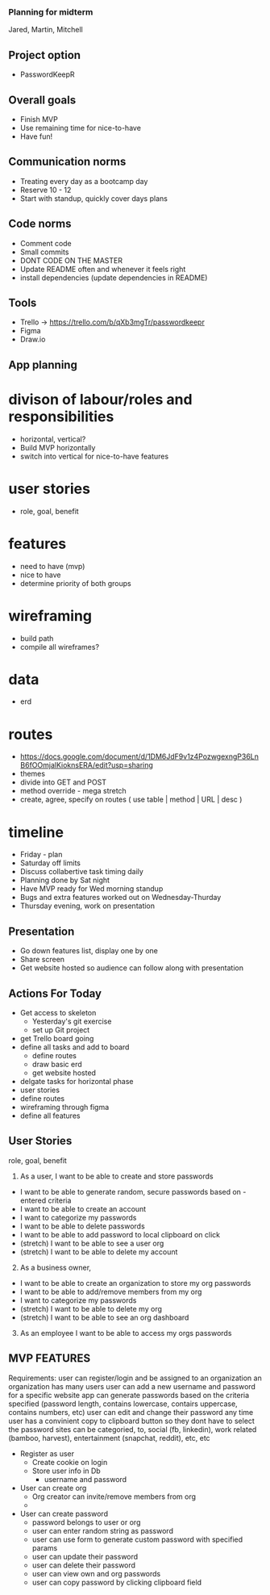 ### Planning for midterm
Jared, Martin, Mitchell

## Project option
- PasswordKeepR

## Overall goals
- Finish MVP
- Use remaining time for nice-to-have
- Have fun!

## Communication norms
- Treating every day as a bootcamp day
- Reserve 10 - 12
- Start with standup, quickly cover days plans

## Code norms
- Comment code
- Small commits
- DONT CODE ON THE MASTER
- Update README often and whenever it feels right
- install dependencies (update dependencies in README)

## Tools
- Trello -> https://trello.com/b/qXb3mgTr/passwordkeepr
- Figma
- Draw.io

## App planning

# divison of labour/roles and responsibilities
- horizontal, vertical?
- Build MVP horizontally
- switch into vertical for nice-to-have features

# user stories
- role, goal, benefit

# features
- need to have (mvp)
- nice to have
- determine priority of both groups

# wireframing
- build path
- compile all wireframes?

# data
- erd

# routes
- https://docs.google.com/document/d/1DM6JdF9v1z4PozwgexngP36LnB6fOOmjalKioknsERA/edit?usp=sharing
- themes
- divide into GET and POST
- method override - mega stretch
- create, agree, specify on routes ( use table | method | URL | desc )

# timeline
- Friday - plan
- Saturday off limits
- Discuss collabertive task timing daily
- Planning done by Sat night
- Have MVP ready for Wed morning standup
- Bugs and extra features worked out on Wednesday-Thurday
- Thursday evening, work on presentation

## Presentation

- Go down features list, display one by one
- Share screen
- Get website hosted so audience can follow along with presentation

## Actions For Today
- Get access to skeleton
  - Yesterday's git exercise
  - set up Git project
- get Trello board going
- define all tasks and add to board
  - define routes
  - draw basic erd
  - get website hosted
- delgate tasks for horizontal phase
- user stories
- define routes
- wireframing through figma
- define all features


## User Stories
role, goal, benefit
1. As a user, I want to be able to create and store passwords
- I want to be able to generate random, secure passwords based on - entered criteria
- I want to be able to create an account
- I want to categorize my passwords
- I want to be able to delete passwords
- I want to be able to add password to local clipboard on click
- (stretch) I want to be able to see a user org 
- (stretch) I want to be able to delete my account
2. As a business owner,
- I want to be able to create an organization to store my org passwords
- I want to be able to add/remove members from my org
- I want to categorize my passwords
- (stretch) I want to be able to delete my org
- (stretch) I want to be able to see an org dashboard
3. As an employee I want to be able to access my orgs passwords

## MVP FEATURES

Requirements:
user can register/login and be assigned to an organization
an organization has many users
user can add a new username and password for a specific website
app can generate passwords based on the criteria specified (password length, contains lowercase, contairs uppercase, contains numbers, etc)
user can edit and change their password any time
user has a convinient copy to clipboard button so they dont have to select the password
sites can be categoried, to, social (fb, linkedin), work related (bamboo, harvest), entertainment (snapchat, reddit), etc, etc

- Register as user
  - Create cookie on login
  - Store user info in Db
    - username and password
- User can create org 
  - Org creator can invite/remove members from org
  - 
- User can create password
  - password belongs to user or org 
  - user can enter random string as password
  - user can use form to generate custom password with specified
  params
  - user can update their password 
  - user can delete their password 
  - user can view own and org passwords 
  - user can copy password by clicking clipboard field
<!-- - Dbs
  - user table
  - org table
  - password table -->

